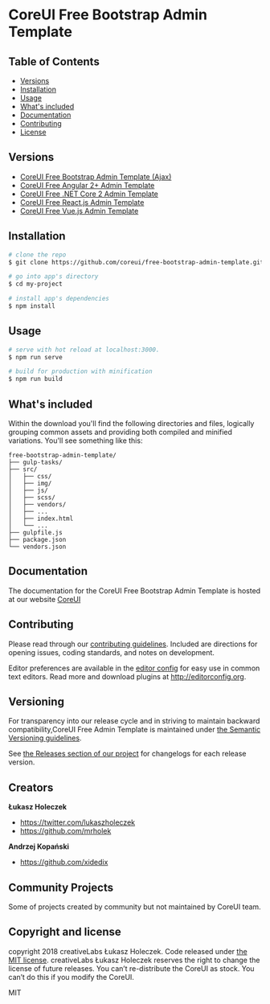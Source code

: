 # CoreUI Free Bootstrap Admin Template

## Table of Contents

* [Versions](#versions)
* [Installation](#installation)
* [Usage](#usage)
* [What's included](#whats-included)
* [Documentation](#documentation)
* [Contributing](#contributing)
* [License](#license)

## Versions

* [CoreUI Free Bootstrap Admin Template (Ajax)](https://github.com/coreui/free-bootstrap-admin-template-ajax)
* [CoreUI Free Angular 2+ Admin Template](https://github.com/coreui/free-angular-admin-template)
* [CoreUI Free .NET Core 2 Admin Template](https://github.com/coreui/free-dotnet-admin-template)
* [CoreUI Free React.js Admin Template](https://github.com/coreui/free-react-admin-template)
* [CoreUI Free Vue.js Admin Template](https://github.com/coreui/free-vue-admin-template)

## Installation

``` bash
# clone the repo
$ git clone https://github.com/coreui/free-bootstrap-admin-template.git my-project

# go into app's directory
$ cd my-project

# install app's dependencies
$ npm install
```

## Usage

``` bash
# serve with hot reload at localhost:3000.
$ npm run serve

# build for production with minification
$ npm run build
```

## What's included

Within the download you'll find the following directories and files, logically grouping common assets and providing both compiled and minified variations. You'll see something like this:

```
free-bootstrap-admin-template/
├── gulp-tasks/
├── src/
│   ├── css/
│   ├── img/
│   ├── js/
│   ├── scss/
│   ├── vendors/
│   ├── ...
│   ├── index.html
│   └── ...
├── gulpfile.js
├── package.json
└── vendors.json
```

## Documentation

The documentation for the CoreUI Free Bootstrap Admin Template is hosted at our website [CoreUI](https://coreui.io/)

## Contributing

Please read through our [contributing guidelines](https://github.com/coreui/free-bootstrap-admin-template/blob/master/CONTRIBUTING.md). Included are directions for opening issues, coding standards, and notes on development.

Editor preferences are available in the [editor config](https://github.com/coreui/free-bootstrap-admin-template/blob/master/.editorconfig) for easy use in common text editors. Read more and download plugins at <http://editorconfig.org>.

## Versioning

For transparency into our release cycle and in striving to maintain backward compatibility,CoreUI Free Admin Template is maintained under [the Semantic Versioning guidelines](http://semver.org/).

See [the Releases section of our project](https://github.com/coreui/free-bootstrap-admin-template/releases) for changelogs for each release version.

## Creators

**Łukasz Holeczek**

* <https://twitter.com/lukaszholeczek>
* <https://github.com/mrholek>

**Andrzej Kopański**

* <https://github.com/xidedix>

## Community Projects

Some of projects created by community but not maintained by CoreUI team.

## Copyright and license

copyright 2018 creativeLabs Łukasz Holeczek. Code released under [the MIT license](https://github.com/coreui/free-bootstrap-admin-template/blob/master/LICENSE).
creativeLabs Łukasz Holeczek reserves the right to change the license of future releases. You can’t re-distribute the CoreUI as stock. You can’t do this if you modify the CoreUI.

MIT
